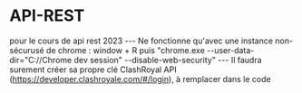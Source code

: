 # API-REST
pour le cours de api rest 2023 ---
Ne fonctionne qu'avec une instance non-sécurusé de chrome : window + R puis "chrome.exe --user-data-dir="C://Chrome dev session" --disable-web-security" --- 
Il faudra surement créer sa propre clé ClashRoyal API (https://developer.clashroyale.com/#/login), à remplacer dans le code
